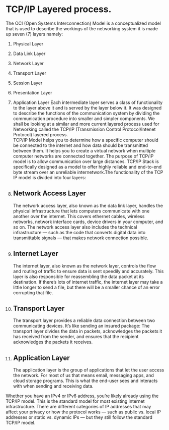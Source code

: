 # TCP/IP Layered process. #
The OCI (Open Systems Interconnection) Model is a conceptualized model that is used to describe the workings of the networking system it is made up seven (7) layers namely:
1. Physical Layer
2. Data Link Layer
3. Network Layer
4. Transport Layer
5. Session Layer
6. Presentation Layer
8. Application Layer 
Each intermediate layer serves a class of functionality to the layer above it and is served by the layer below it. It was designed to describe the functions of the communication system by dividing the communication procedure into smaller and simpler components. We shall be looking at a similar and more current layered process used for Networking called the TCP/IP (Transmission Control Protocol/Intenet Protocol) layered process. <br/>
TCP/IP Model helps you to determine how a specific computer should be connected to the internet and how data should be transmitted between them. It helps you to create a virtual network when multiple computer networks are connected together. The purpose of TCP/IP model is to allow communication over large distances. TCP/IP Stack is specifically designed as a model to offer highly reliable and end-to-end byte stream over an unreliable internetwork.The functionality of the TCP IP model is divided into four layers:
1. ## Network Access Layer ##
   The network access layer, also known as the data link layer, handles the physical infrastructure that lets computers communicate with one another over the internet. This covers ethernet cables, wireless networks, network interface cards, device drivers in your computer, and so on.
   The network access layer also includes the technical infrastructure — such as the code that converts digital data into transmittable signals — that makes network connection possible.


2. ## Internet Layer ## 
    The internet layer, also known as the network layer, controls the flow and routing of traffic to ensure data is sent speedily and accurately. This layer is also responsible for reassembling the data packet at its destination. If there’s lots of internet traffic, the internet layer may take a little longer to send a file, but there will be a smaller chance of an error corrupting that file.
3. ## Transport Layer ##
    The transport layer provides a reliable data connection between two communicating devices. It’s like sending an insured package: The transport layer divides the data in packets, acknowledges the packets it has received from the sender, and ensures that the recipient acknowledges the packets it receives.
4. ## Application Layer ##
    The application layer is the group of applications that let the user access the network. For most of us that means email, messaging apps, and cloud storage programs. This is what the end-user sees and interacts with when sending and receiving data. 

Whether you have an IPv4 or IPv6 address, you’re likely already using the TCP/IP model. This is the standard model for most existing internet infrastructure. There are different categories of IP addresses that may affect your privacy or how the protocol works — such as public vs. local IP addresses or static vs. dynamic IPs — but they still follow the standard TCP/IP model.